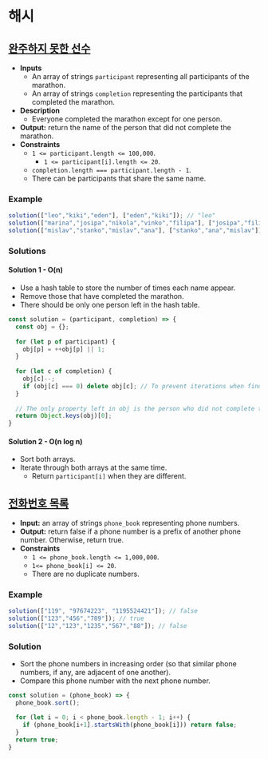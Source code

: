 # 해시

## [완주하지 못한 선수](https://programmers.co.kr/learn/courses/30/lessons/42576)
- **Inputs**
  - An array of strings `participant` representing all participants of the marathon.
  - An array of strings `completion` representing the participants that completed the marathon.
- **Description**
  - Everyone completed the marathon except for one person.
- **Output:** return the name of the person that did not complete the marathon.
- **Constraints**
  - `1 <= participant.length <= 100,000`.
    - `1 <= participant[i].length <= 20`.
  - `completion.length === participant.length - 1`.
  - There can be participants that share the same name.
### Example
```js
solution(["leo","kiki","eden"], ["eden","kiki"]); // "leo"
solution(["marina","josipa","nikola","vinko","filipa"], ["josipa","filipa","marina","nikola"]); // "vinko"
solution(["mislav","stanko","mislav","ana"], ["stanko","ana","mislav"]); // "mislav"
```
### Solutions
#### Solution 1 - O(n)
- Use a hash table to store the number of times each name appear.
- Remove those that have completed the marathon.
- There should be only one person left in the hash table.
```js
const solution = (participant, completion) => {
  const obj = {};
  
  for (let p of participant) {
    obj[p] = ++obj[p] || 1;
  }
  
  for (let c of completion) {
    obj[c]--;
    if (obj[c] === 0) delete obj[c]; // To prevent iterations when finding the target.
  }
  
  // The only property left in obj is the person who did not complete the marathon.
  return Object.keys(obj)[0];
}
```
#### Solution 2 - O(n log n)
- Sort both arrays.
- Iterate through both arrays at the same time.
  - Return `participant[i]` when they are different.

## [전화번호 목록](https://programmers.co.kr/learn/courses/30/lessons/42577)
- **Input:** an array of strings `phone_book` representing phone numbers.
- **Output:** return false if a phone number is a prefix of another phone number. Otherwise, return true.
- **Constraints**
  - `1 <= phone_book.length <= 1,000,000`.
  - `1<= phone_book[i] <= 20`.
  - There are no duplicate numbers.
### Example
```js
solution(["119", "97674223", "1195524421"]); // false
solution(["123","456","789"]); // true
solution(["12","123","1235","567","88"]); // false
```
### Solution
- Sort the phone numbers in increasing order (so that similar phone numbers, if any, are adjacent of one another).
- Compare this phone number with the next phone number.
```js
const solution = (phone_book) => {
  phone_book.sort();

  for (let i = 0; i < phone_book.length - 1; i++) {
    if (phone_book[i+1].startsWith(phone_book[i])) return false;
  }
  return true;
}
```
